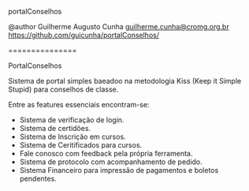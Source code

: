 portalConselhos

@author Guilherme Augusto Cunha <guilherme.cunha@cromg.org.br>
https://github.com/guicunha/portalConselhos/

===============

PortalConselhos

Sistema de portal simples baeadoo na metodologia Kiss (Keep it Simple Stupid) para conselhos de classe.

Entre as features essenciais encontram-se:
  
  - Sistema de verificação de login.
  - Sistema de certidões.
  - Sistema de Inscrição em cursos.
  - Sistema de Ceritificados para cursos.
  - Fale conosco com feedback pela própria ferramenta.
  - Sistema de protocolo com acompanhamento de pedido.
  - Sistema Financeiro para impressão de pagamentos e boletos pendentes.
